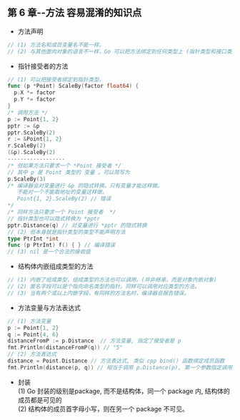 ## 第 6 章--方法 容易混淆的知识点
* 方法声明
```Go
// (1) 方法名和成员变量名不能一样。
// (2) 与其他面向对象的语言不一样，Go 可以把方法绑定到任何类型上 (指针类型和接口类型除外)。
```
* 指针接受者的方法
```Go
// (1) 可以把接受者绑定到指针类型。
func (p *Point) ScaleBy(factor float64) {
  p.X *= factor
  p.Y *= factor
}
/* 调用方法 */
p := Point{1, 2}
pptr := &p
pptr.ScaleBy(2)
r := &Point{1, 2}
r.ScaleBy(2)
(&p).ScaleBy(2)
------------------
/* 但如果方法只要求一个 *Point 接受者 */
// 其中 p 是 Point 类型的 变量 。可以简写为
p.ScaleBy(3)
/* 编译器会对变量进行 &p 的隐式转换。只有变量才能这样做。
   不能对一个不能取地址的变量这样做。
   Point{1, 2}.ScaleBy(2) // 错误
*/
/* 同样方法只要求一个 Point 接受者  */
// 指针类型也可以隐式转换为 *pptr
pptr.Distance(q) // 对变量进行 *pptr 的隐式转换
// (2) 但本身就是指针类型的类型不能声明方法
type PtrInt *int
func (p PtrInt) f() { } // 编译错误
// (3) nil 是一个合法的接收值
```
* 结构体内嵌组成类型的方法
```Go
// (1) 内嵌了组成类型，组成类型的方法也可以调用。(并非继承，而是对象内嵌对象)
// (2) 匿名字段可以是个指向命名类型的指针。同样可以调用对应类型的方法。
// (3) 当有两个或以上内嵌字段，有同样的方法名时，编译器会报告错误。 
```
* 方法变量与方法表达式
```Go
// (1) 方法变量
p := Point{1, 2}
q := Point{4, 6}
distanceFromP := p.Distance  // 方法变量, 指定了接受者是 p
fmt.Println(distanceFromP(q)) // "5"
// (2) 方法表达式
distance = Point.Distance // 方法表达式, 类似 cpp bind() 函数绑定成员函数
fmt.Println(distance(p, q)) // 相当于调用 p.Distance(p), 第一个参数指定调用对象
```
* 封装  
(1) Go 封装的级别是package, 而不是结构体，同一个 package 内, 结构体的成员都是可见的  
(2) 结构体的成员首字母小写，则在另一个 package 不可见。
